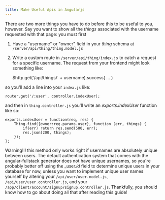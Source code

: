 ```yaml
---
title: Make Useful Apis in Angularjs
---
```

There are two more things you have to do before this to be useful to you, however. Say you want to show all the _things_ associated with the username requested with that page: you must first

1.  Have a "username" or "owner" field in your _thing_ schema at `/server/api/thing/thing.model.js`
2.  Write a custom route in `/server/api/thing/index.js` to catch a request for a specific username. The request from your frontend might look something like:

    $http.get('/api/things/' + username).success( … )

so you'll add a line into your `index.js` like:

    router.get('/:user', controller.indexUser);

and then in `thing.controller.js` you'll write an _exports.indexUser_ function like so:

    exports.indexUser = function(req, res) {
        Thing.find({owner:req.params.user}, function (err, things) {
            if(err) return res.send(500, err);
            res.json(200, things);
        });
    };

Warning!!! this method only works right if usernames are absolutely unique between users. The default authentication system that comes with the angular-fullstack generator does not have unique usernames, so you're probably better off using the _user._id_ field to determine unique users in your database for now, unless you want to implement unique user names yourself by altering your `/api/user/user.model.js`, `/api/user/user.controller.js`, and your `/app/client/account/signup/signup.controller.js`. Thankfully, you should know how to go about doing all that after reading this guide!